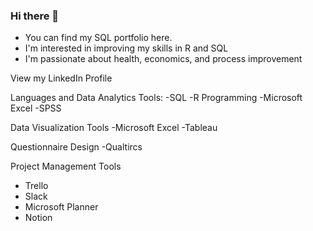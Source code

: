 ### Hi there 👋

- You can find my SQL portfolio here.
- I'm interested in improving my skills in R and SQL
- I'm passionate about health, economics, and process improvement

View my LinkedIn Profile

Languages and Data Analytics Tools:
-SQL
-R Programming
-Microsoft Excel
-SPSS

Data Visualization Tools
-Microsoft Excel 
-Tableau

Questionnaire Design 
-Qualtircs

Project Management Tools
- Trello
- Slack
- Microsoft Planner
- Notion


<!--
**cheyenneneese/cheyenneneese** is a ✨ _special_ ✨ repository because its `README.md` (this file) appears on your GitHub profile.

Here are some ideas to get you started:

- 🔭 I’m currently working on ...
- 🌱 I’m currently learning ...
- 👯 I’m looking to collaborate on ...
- 🤔 I’m looking for help with ...
- 💬 Ask me about ...
- 📫 How to reach me: ...
- 😄 Pronouns: ...
- ⚡ Fun fact: ...
-->
